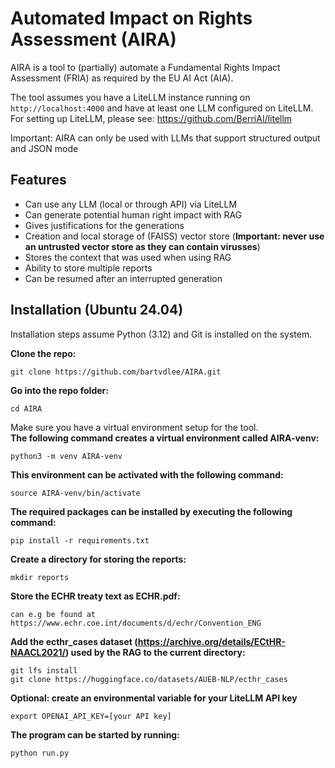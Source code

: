 # Automated Impact on Rights Assessment (AIRA)

AIRA is a tool to (partially) automate a Fundamental Rights Impact Assessment (FRIA) as required by the EU AI Act (AIA).

The tool assumes you have a LiteLLM instance running on `http://localhost:4000` and have at least one LLM configured on LiteLLM.
For setting up LiteLLM, please see: https://github.com/BerriAI/litellm

Important: AIRA can only be used with LLMs that support structured output and JSON mode

## Features
- Can use any LLM (local or through API) via LiteLLM
- Can generate potential human right impact with RAG
- Gives justifications for the generations
- Creation and local storage of (FAISS) vector store (**Important: never use an untrusted vector store as they can contain virusses**)
- Stores the context that was used when using RAG
- Ability to store multiple reports
- Can be resumed after an interrupted generation

## Installation (Ubuntu 24.04)
Installation steps assume Python (3.12) and Git is installed on the system.

**Clone the repo:**
```
git clone https://github.com/bartvdlee/AIRA.git
```

**Go into the repo folder:**
```
cd AIRA
```

Make sure you have a virtual environment setup for the tool. \
**The following command creates a virtual environment called AIRA-venv:**
```
python3 -m venv AIRA-venv
```

**This environment can be activated with the following command:**
```
source AIRA-venv/bin/activate
```

**The required packages can be installed by executing the following command:**
```
pip install -r requirements.txt
```

**Create a directory for storing the reports:**
```
mkdir reports
```

**Store the ECHR treaty text as ECHR.pdf:**
```
can e.g be found at https://www.echr.coe.int/documents/d/echr/Convention_ENG
```

**Add the ecthr_cases dataset (https://archive.org/details/ECtHR-NAACL2021/) used by the RAG to the current directory:**
```
git lfs install
git clone https://huggingface.co/datasets/AUEB-NLP/ecthr_cases
```

**Optional: create an environmental variable for your LiteLLM API key**
```
export OPENAI_API_KEY=[your API key]
```

**The program can be started by running:**
```
python run.py
```
